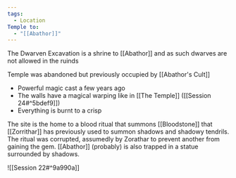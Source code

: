 ```yaml
---
tags:
  - Location
Temple to:
  - "[[Abathor]]"
---
```

The Dwarven Excavation is a shrine to [[Abathor]] and as such dwarves are not allowed in the ruinds

 Temple was abandoned but previously occupied by [[Abathor's Cult]]
 
- Powerful magic cast a few years ago
- The walls have a magical warping like in [[The Temple]] ([[Session 24#^5bdef9]])
- Everything is burnt to a crisp

The site is the home to a blood ritual that summons [[Bloodstone]] that [[Zorrithar]] has previously used to summon shadows and shadowy tendrils. The ritual was corrupted, assumedly by Zorathar to prevent another from gaining the gem. [[Abathor]] (probably) is also trapped in a statue surrounded by shadows.

![[Session 22#^9a990a]]


